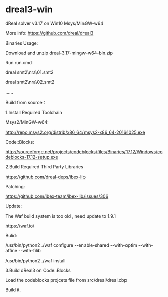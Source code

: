 # dreal3-win
dReal solver v3.17 on Win10 Msys/MinGW-w64

More info:
https://github.com/dreal/dreal3


Binaries Usage:

Download and unzip dreal-3.17-mingw-w64-bin.zip

Run run.cmd

dreal smt2\nra\01.smt2

dreal smt2\nra\02.smt2

......


Build from source：

1.Install Required Toolchain

Msys2/MinGW-w64:

http://repo.msys2.org/distrib/x86_64/msys2-x86_64-20161025.exe

Code::Blocks:

http://sourceforge.net/projects/codeblocks/files/Binaries/17.12/Windows/codeblocks-17.12-setup.exe

2.Build Required Third Party Libraries

https://github.com/dreal-deps/ibex-lib

Patching:

https://github.com/ibex-team/ibex-lib/issues/306

Update:

The Waf build system is too old , need update to 1.9.1

https://waf.io/

Bulid:

/usr/bin/python2 ./waf configure --enable-shared --with-optim --with-affine --with-filib

/usr/bin/python2 ./waf install

3.Build dReal3 on Code::Blocks

Load the codeblocks projcets file from src/dreal/dreal.cbp

Build it.

